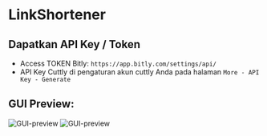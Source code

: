 # LinkShortener

Dapatkan API Key / Token
-
* Access TOKEN Bitly: 
`https://app.bitly.com/settings/api/`
* API Key Cuttly di pengaturan akun cuttly Anda pada halaman 
`More - API Key - Generate`

GUI Preview:
-
![GUI-preview](https://user-images.githubusercontent.com/56776871/227751938-18fd570f-15dc-4395-b816-d8e64bceb725.png)
![GUI-preview](https://user-images.githubusercontent.com/56776871/227751947-e07bb59b-da02-408e-adad-85034840876d.png)
